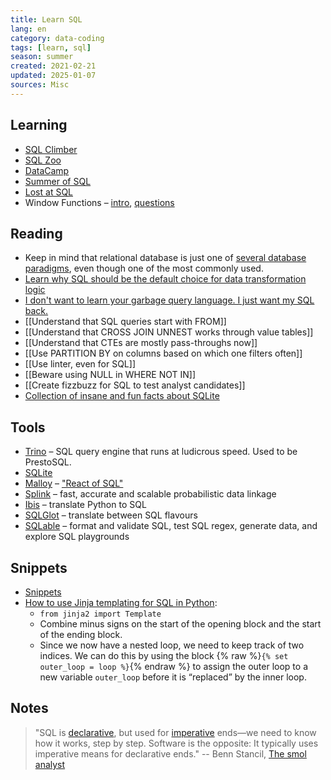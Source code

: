 ```yaml
---
title: Learn SQL
lang: en
category: data-coding
tags: [learn, sql]
season: summer
created: 2021-02-21
updated: 2025-01-07
sources: Misc
---
```


## Learning
- [SQL Climber](https://www.sqlclimber.com/assignments/beginner)
- [SQL Zoo](https://sqlzoo.net/wiki/SQL_Tutorial)
- [DataCamp](https://campus.datacamp.com/courses/introduction-to-sql/)
- [Summer of SQL](https://github.com/wjsutton/the_summer_of_sql)
- [Lost at SQL](https://lost-at-sql.therobinlord.com/)
- Window Functions – [intro](https://www.freecodecamp.org/news/window-functions-in-sql/), [questions](http://www.windowfunctions.com/)

## Reading
- Keep in mind that relational database is just one of [several database paradigms](https://www.youtube.com/watch?v=W2Z7fbCLSTw), even though one of the most commonly used.
- [Learn why SQL should be the default choice for data transformation logic](https://www.robinlinacre.com/recommend_sql/)
- [I don't want to learn your garbage query language. I just want my SQL back.](https://erikbern.com/2018/08/30/i-dont-want-to-learn-your-garbage-query-language.html)
- [[Understand that SQL queries start with FROM]]
- [[Understand that CROSS JOIN UNNEST works through value tables]]
- [[Understand that CTEs are mostly pass-throughs now]]
- [[Use PARTITION BY on columns based on which one filters often]]
- [[Use linter, even for SQL]]
- [[Beware using NULL in WHERE NOT IN]]
- [[Create fizzbuzz for SQL to test analyst candidates]]
- [Collection of insane and fun facts about SQLite](https://avi.im/blag/2024/sqlite-facts/)

## Tools
- [Trino](https://trino.io/) – SQL query engine that runs at ludicrous speed. Used to be PrestoSQL.
- [SQLite](https://sqliteonline.com/)
- [Malloy](https://www.malloydata.dev/) – ["React of SQL"](https://roundup.getdbt.com/p/lots-going-on-metrics-malloy-sanity)
- [Splink](https://github.com/moj-analytical-services/splink) – fast, accurate and scalable probabilistic data linkage
- [Ibis](https://github.com/ibis-project/ibis) – translate Python to SQL
- [SQLGlot](https://github.com/tobymao/sqlglot) – translate between SQL flavours
- [SQLable](https://sqlable.com/) – format and validate SQL, test SQL regex, generate data, and explore SQL playgrounds

## Snippets
- [Snippets](https://sql-snippets.count.co/)
- [How to use Jinja templating for SQL in Python](https://geoffruddock.com/sql-jinja-templating/):
  - `from jinja2 import Template`
  - Combine minus signs on the start of the opening block and the start of the ending block.
  - Since we now have a nested loop, we need to keep track of two indices. We can do this by using the block {% raw %}`{% set outer_loop = loop %}`{% endraw %} to assign the outer loop to a new variable `outer_loop` before it is “replaced” by the inner loop.

## Notes
>  "SQL is [declarative](https://en.wikipedia.org/wiki/Declarative_programming), but used for [imperative](https://en.wikipedia.org/wiki/Imperative_programming) ends—we need to know how it works, step by step. Software is the opposite: It typically uses imperative means for declarative ends."
>  -- Benn Stancil, [The smol analyst](https://benn.substack.com/p/the-smol-analyst)
